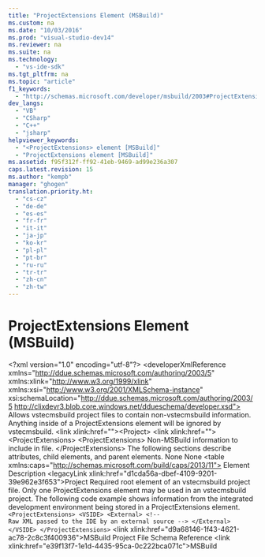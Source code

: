 ```yaml
---
title: "ProjectExtensions Element (MSBuild)"
ms.custom: na
ms.date: "10/03/2016"
ms.prod: "visual-studio-dev14"
ms.reviewer: na
ms.suite: na
ms.technology: 
  - "vs-ide-sdk"
ms.tgt_pltfrm: na
ms.topic: "article"
f1_keywords: 
  - "http://schemas.microsoft.com/developer/msbuild/2003#ProjectExtensions"
dev_langs: 
  - "VB"
  - "CSharp"
  - "C++"
  - "jsharp"
helpviewer_keywords: 
  - "<ProjectExtensions> element [MSBuild]"
  - "ProjectExtensions element [MSBuild]"
ms.assetid: f95f312f-ff92-41eb-9469-ad99e236a307
caps.latest.revision: 15
ms.author: "kempb"
manager: "ghogen"
translation.priority.ht: 
  - "cs-cz"
  - "de-de"
  - "es-es"
  - "fr-fr"
  - "it-it"
  - "ja-jp"
  - "ko-kr"
  - "pl-pl"
  - "pt-br"
  - "ru-ru"
  - "tr-tr"
  - "zh-cn"
  - "zh-tw"
---
```

# ProjectExtensions Element (MSBuild)
\<?xml version="1.0" encoding="utf-8"?>
\<developerXmlReference xmlns="http://ddue.schemas.microsoft.com/authoring/2003/5" xmlns:xlink="http://www.w3.org/1999/xlink" xmlns:xsi="http://www.w3.org/2001/XMLSchema-instance" xsi:schemaLocation="http://ddue.schemas.microsoft.com/authoring/2003/5 http://clixdevr3.blob.core.windows.net/ddueschema/developer.xsd">
  <introduction>
    <para>Allows <token>vstecmsbuild</token> project files to contain non-<token>vstecmsbuild</token> information. Anything inside of a <unmanagedCodeEntityReference>ProjectExtensions</unmanagedCodeEntityReference> element will be ignored by <token>vstecmsbuild</token>.</para>
  </introduction>
  <schemaHierarchy>
    \<link xlink:href="">&lt;Project&gt;</link>
    \<link xlink:href="">    &lt;ProjectExtensions&gt;</link>
  </schemaHierarchy>
  <syntaxSection>
    <legacySyntax>&lt;ProjectExtensions&gt;
    Non-MSBuild information to include in file.
&lt;/ProjectExtensions&gt;</legacySyntax>
  </syntaxSection>
  <attributesandElements>
    <para>The following sections describe attributes, child elements, and parent elements.</para>
    <attributes>
      <para>None</para>
    </attributes>
    <childElement>
      <para>None</para>
    </childElement>
    <parentElement>
      \<table xmlns:caps="http://schemas.microsoft.com/build/caps/2013/11">
        <thead>
          <tr>
            <TD>
              <para>Element</para>
            </TD>
            <TD>
              <para>Description</para>
            </TD>
          </tr>
        </thead>
        <tbody>
          <tr>
            <TD>
              <para>
                \<legacyLink xlink:href="d1cda56a-dbef-4109-9201-39e962e3f653">Project</legacyLink>
              </para>
            </TD>
            <TD>
              <para>Required root element of an <token>vstecmsbuild</token> project file.</para>
            </TD>
          </tr>
        </tbody>
      </table>
    </parentElement>
  </attributesandElements>
  <remarks>
    <content>
      <para>Only one <unmanagedCodeEntityReference>ProjectExtensions</unmanagedCodeEntityReference> element may be used in an <token>vstecmsbuild</token> project.</para>
    </content>
  </remarks>
  <codeExample>
    <description>
      <content>
        <para>The following code example shows information from the integrated development environment being stored in a <unmanagedCodeEntityReference>ProjectExtensions</unmanagedCodeEntityReference> element.</para>
      </content>
    </description>
    <code>&lt;ProjectExtensions&gt;
    &lt;VSIDE&gt;
        &lt;External&gt;
            &lt;!--
            Raw XML passed to the IDE by an external source
            --&gt;
        &lt;/External&gt;
    &lt;/VSIDE&gt;
&lt;/ProjectExtensions&gt;</code>
    <comments>
      <content />
    </comments>
  </codeExample>
  <relatedTopics>
\<link xlink:href="d9a68146-1f43-4621-ac78-2c8c3f400936">MSBuild Project File Schema Reference</link>
\<link xlink:href="e39f13f7-1e1d-4435-95ca-0c222bca071c">MSBuild</link>
</relatedTopics>
</developerXmlReference>